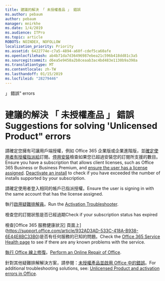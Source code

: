 ```yaml
---
title: 建議的解決 「 未授權產品 」 錯誤
ms.author: pebaum
author: pebaum
manager: mnirkhe
ms.date: 1/4/2019
ms.audience: ITPro
ms.topic: article
ROBOTS: NOINDEX, NOFOLLOW
localization_priority: Priority
ms.assetid: 6422774e-c7a5-4894-a60f-cdef5ca60afe
ms.openlocfilehash: ab4b71da7d36496987ebea21c596b418dd81c3a5
ms.sourcegitcommit: d6ea5e9458a2b8ceaab3ac4bd483e1130b9a398a
ms.translationtype: MT
ms.contentlocale: zh-TW
ms.lasthandoff: 01/15/2019
ms.locfileid: "28279446"
---
```

<span data-ttu-id="4b437-102">」 錯誤</span><span class="sxs-lookup"><span data-stu-id="4b437-102">" errors</span></span>

# <a name="suggestions-for-solving-unlicensed-product-errors"></a><span data-ttu-id="4b437-103">建議的解決 「 未授權產品 」 錯誤</span><span class="sxs-lookup"><span data-stu-id="4b437-103">Suggestions for solving 'Unlicensed Product" errors</span></span>

<span data-ttu-id="4b437-p101">請確定您擁有可讓用戶端授權，例如 Office 365 企業版或企業進階版，並[確定使用者有授權指派給](https://support.office.com/article/997596B5-4173-4627-B915-36ABAC6786DC)訂閱。[停用安裝](https://support.office.com/article/9b497c85-d0a4-4735-80fa-d3565bc05bd1)檢查如果您已超過安裝您的訂閱所支援的數目。</span><span class="sxs-lookup"><span data-stu-id="4b437-p101">Ensure you have a subscription that allows client licenses, such as Office 365 Business or Business Premium, and [ensure the user has a license assigned](https://support.office.com/article/997596B5-4173-4627-B915-36ABAC6786DC). [Deactivate an install](https://support.office.com/article/9b497c85-d0a4-4735-80fa-d3565bc05bd1) to check if you have exceeded the number of installs supported by your subscription.</span></span> 
  
<span data-ttu-id="4b437-106">請確定使用者登入相同的帳戶已指派授權。</span><span class="sxs-lookup"><span data-stu-id="4b437-106">Ensure the user is signing in with the same account that has the license assigned.</span></span>
  
<span data-ttu-id="4b437-107">執行[啟用疑難排解員](https://aka.ms/SARA-OfficeActivation-Alchemy)。</span><span class="sxs-lookup"><span data-stu-id="4b437-107">Run the [Activation Troubleshooter](https://aka.ms/SARA-OfficeActivation-Alchemy).</span></span>
  
<span data-ttu-id="4b437-108">檢查您的訂閱狀態是否已經過期</span><span class="sxs-lookup"><span data-stu-id="4b437-108">Check if your subscription status has expired</span></span>
  
<span data-ttu-id="4b437-109">檢查[Office 365 服務健康狀況] 頁面上](https://support.office.com/article/932AD3AD-533C-418A-B938-6E44E8BC33B0)是否有任何服務的已知的問題。</span><span class="sxs-lookup"><span data-stu-id="4b437-109">Check the [Office 365 Service Health page](https://support.office.com/article/932AD3AD-533C-418A-B938-6E44E8BC33B0) to see if there are any known problems with the service.</span></span> 
  
<span data-ttu-id="4b437-110">[執行 Office 線上修復](https://support.office.com/Article/7821d4b6-7c1d-4205-aa0e-a6b40c5bb88b)。</span><span class="sxs-lookup"><span data-stu-id="4b437-110">[Perform an Online Repair of Office](https://support.office.com/Article/7821d4b6-7c1d-4205-aa0e-a6b40c5bb88b).</span></span>
  
<span data-ttu-id="4b437-111">針對其他疑難排解解決方案，請參閱：[未授權產品並啟用 Office 中的錯誤](https://support.office.com/Article/0d23d3c0-c19c-4b2f-9845-5344fedc4380)。</span><span class="sxs-lookup"><span data-stu-id="4b437-111">For additional troubleshooting solutions, see: [Unlicensed Product and activation errors in Office](https://support.office.com/Article/0d23d3c0-c19c-4b2f-9845-5344fedc4380).</span></span>
  

